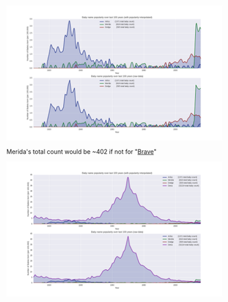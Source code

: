 !["Merida", "Arliss" and "Dodge" name popularity over last 100 years](https://github.com/dwcoates/family_names/blob/master/MeridaArlissDodge.png)

Merida's total count would be ~402 if not for "[Brave](https://en.wikipedia.org/wiki/Brave_(2012_film))"

!["Dena" compared to "Merida", "Arliss" and "Dodge" over last 100 years](https://github.com/dwcoates/family_names/blob/master/MomMeridaArlissDodge.png)


